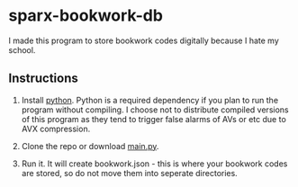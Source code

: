 # sparx-bookwork-db
I made this program to store bookwork codes digitally because I hate my school.

## Instructions

1. Install [python](https://www.python.org/downloads/).
    Python is a required dependency if you plan to run the program without compiling. I choose not to distribute compiled versions of this program as they tend to           trigger false alarms of AVs or etc due to AVX compression.

2. Clone the repo or download [main.py](https://github.com/theSm1th/sparx-bookwork-db/releases/download/v1.0.0/main.py).
3. Run it. It will create bookwork.json - this is where your bookwork codes are stored, so do not move them into seperate directories. 

